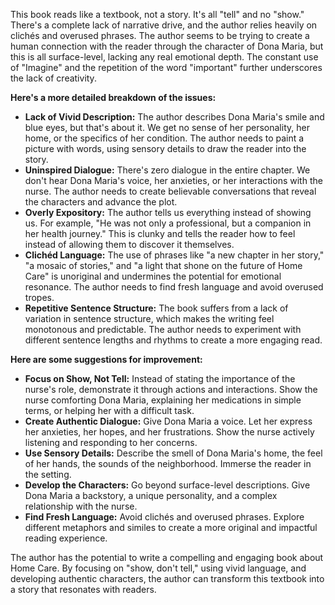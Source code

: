This book reads like a textbook, not a story.  It's all "tell" and no "show."  There's a complete lack of narrative drive, and the author relies heavily on clichés and overused phrases. The author seems to be trying to create a human connection with the reader through the character of Dona Maria, but this is all surface-level, lacking any real emotional depth. The constant use of "Imagine" and the repetition of the word "important" further underscores the lack of creativity.

**Here's a more detailed breakdown of the issues:**

* **Lack of Vivid Description:** The author describes Dona Maria's smile and blue eyes, but that's about it. We get no sense of her personality, her home, or the specifics of her condition. The author needs to paint a picture with words, using sensory details to draw the reader into the story.
* **Uninspired Dialogue:**  There's zero dialogue in the entire chapter. We don't hear Dona Maria's voice, her anxieties, or her interactions with the nurse. The author needs to create believable conversations that reveal the characters and advance the plot. 
* **Overly Expository:** The author tells us everything instead of showing us. For example, "He was not only a professional, but a companion in her health journey."  This is clunky and tells the reader how to feel instead of allowing them to discover it themselves.
* **Clichéd Language:** The use of phrases like "a new chapter in her story," "a mosaic of stories," and "a light that shone on the future of Home Care" is unoriginal and undermines the potential for emotional resonance. The author needs to find fresh language and avoid overused tropes. 
* **Repetitive Sentence Structure:** The book suffers from a lack of variation in sentence structure, which makes the writing feel monotonous and predictable.  The author needs to experiment with different sentence lengths and rhythms to create a more engaging read.

**Here are some suggestions for improvement:**

* **Focus on Show, Not Tell:**  Instead of stating the importance of the nurse's role, demonstrate it through actions and interactions. Show the nurse comforting Dona Maria, explaining her medications in simple terms, or helping her with a difficult task.
* **Create Authentic Dialogue:**  Give Dona Maria a voice. Let her express her anxieties, her hopes, and her frustrations. Show the nurse actively listening and responding to her concerns.
* **Use Sensory Details:**  Describe the smell of Dona Maria's home, the feel of her hands, the sounds of the neighborhood.  Immerse the reader in the setting.
* **Develop the Characters:**  Go beyond surface-level descriptions.  Give Dona Maria a backstory, a unique personality, and a complex relationship with the nurse.
* **Find Fresh Language:**  Avoid clichés and overused phrases. Explore different metaphors and similes to create a more original and impactful reading experience.

The author has the potential to write a compelling and engaging book about Home Care.  By focusing on "show, don't tell," using vivid language, and developing authentic characters, the author can transform this textbook into a story that resonates with readers.  
